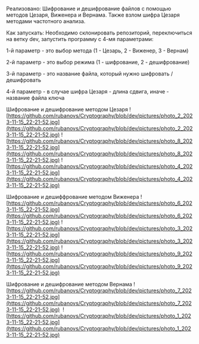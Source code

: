 Реализовано:
Шифрование и дешифрование файлов с помощью методов Цезаря, Виженера и Вернама. Также взлом шифра Цезаря методами частотного анализа.

Как запускать:
Необходимо склонировать репозиторий, переключиться на ветку dev, запустить программу с 4-мя параметрами:

1-й параметр - это выбор метода (1 - Цезарь, 2 - Виженер, 3 - Вернам)

2-й параметр - это выбор режима (1 - шифрование, 2 - дешифрование)

3-й параметр - это название файла, который нужно шифровать / дешифровать

4-й параметр - в случае шифра Цезаря - длина сдвига, иначе - название файла ключа

Шифрование и дешифрование методом Цезаря
![https://github.com/rubanovs/Cryptography/blob/dev/pictures/photo_2_2023-11-15_22-21-52.jpg](https://github.com/rubanovs/Cryptography/blob/dev/pictures/photo_2_2023-11-15_22-21-52.jpg)
![https://github.com/rubanovs/Cryptography/blob/dev/pictures/photo_8_2023-11-15_22-21-52.jpg](https://github.com/rubanovs/Cryptography/blob/dev/pictures/photo_8_2023-11-15_22-21-52.jpg)
![https://github.com/rubanovs/Cryptography/blob/dev/pictures/photo_4_2023-11-15_22-21-52.jpg](https://github.com/rubanovs/Cryptography/blob/dev/pictures/photo_4_2023-11-15_22-21-52.jpg)

Шифрование и дешиффрование методом Виженера
![https://github.com/rubanovs/Cryptography/blob/dev/pictures/photo_6_2023-11-15_22-21-52.jpg](https://github.com/rubanovs/Cryptography/blob/dev/pictures/photo_6_2023-11-15_22-21-52.jpg)
![https://github.com/rubanovs/Cryptography/blob/dev/pictures/photo_3_2023-11-15_22-21-52.jpg](https://github.com/rubanovs/Cryptography/blob/dev/pictures/photo_3_2023-11-15_22-21-52.jpg)
![https://github.com/rubanovs/Cryptography/blob/dev/pictures/photo_9_2023-11-15_22-21-52.jpg](https://github.com/rubanovs/Cryptography/blob/dev/pictures/photo_9_2023-11-15_22-21-52.jpg)

Шифрование и дешифрование методом Вернама
![https://github.com/rubanovs/Cryptography/blob/dev/pictures/photo_7_2023-11-15_22-21-52.jpg](https://github.com/rubanovs/Cryptography/blob/dev/pictures/photo_7_2023-11-15_22-21-52.jpg)
![]()
![https://github.com/rubanovs/Cryptography/blob/dev/pictures/photo_1_2023-11-15_22-21-52.jpg](https://github.com/rubanovs/Cryptography/blob/dev/pictures/photo_1_2023-11-15_22-21-52.jpg)
